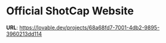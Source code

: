 # Official ShotCap Website



**URL**: https://lovable.dev/projects/68a68fd7-7001-4db2-9895-3960213dd114

